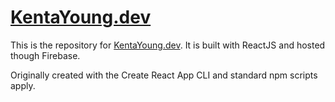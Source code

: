 # [KentaYoung.dev](https://KentaYoung.dev)

This is the repository for [KentaYoung.dev](https://KentaYoung.dev). It is built with ReactJS and hosted though Firebase.

Originally created with the Create React App CLI and standard npm scripts apply.
